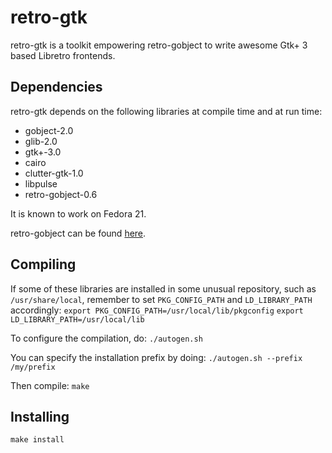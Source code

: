 # retro-gtk

retro-gtk is a toolkit empowering retro-gobject to write awesome Gtk+ 3 based Libretro frontends.

## Dependencies

retro-gtk depends on the following libraries at compile time and at run time:
- gobject-2.0
- glib-2.0
- gtk+-3.0
- cairo
- clutter-gtk-1.0
- libpulse
- retro-gobject-0.6

It is known to work on Fedora 21.

retro-gobject can be found [here](https://github.com/Kekun/retro-gobject).

## Compiling

If some of these libraries are installed in some unusual repository, such as `/usr/share/local`, remember to set `PKG_CONFIG_PATH` and `LD_LIBRARY_PATH` accordingly:
`export PKG_CONFIG_PATH=/usr/local/lib/pkgconfig`
`export LD_LIBRARY_PATH=/usr/local/lib`


To configure the compilation, do:
`./autogen.sh`

You can specify the installation prefix by doing:
`./autogen.sh --prefix /my/prefix`

Then compile:
`make`

## Installing

`make install`

